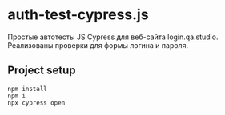# auth-test-cypress.js
Простые автотесты JS Cypress для веб-сайта login.qa.studio.
Реализованы проверки для формы логина и пароля.
## Project setup
```
npm install
npm i
npx cypress open
```
